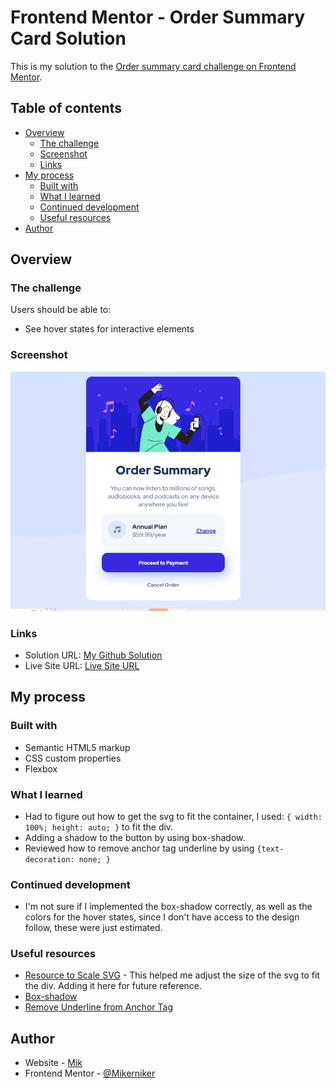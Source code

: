 # Frontend Mentor - Order Summary Card Solution

This is my solution to the [Order summary card challenge on Frontend Mentor](https://www.frontendmentor.io/challenges/order-summary-component-QlPmajDUj). 

## Table of contents

- [Overview](#overview)
  - [The challenge](#the-challenge)
  - [Screenshot](#screenshot)
  - [Links](#links)
- [My process](#my-process)
  - [Built with](#built-with)
  - [What I learned](#what-i-learned)
  - [Continued development](#continued-development)
  - [Useful resources](#useful-resources)
- [Author](#author)

## Overview

### The challenge

Users should be able to:

- See hover states for interactive elements

### Screenshot

![](./order_summary.PNG)

### Links

- Solution URL: [My Github Solution](https://your-solution-url.com)
- Live Site URL: [Live Site URL](https://your-live-site-url.com)

## My process

### Built with

- Semantic HTML5 markup
- CSS custom properties
- Flexbox

### What I learned

- Had to figure out how to get the svg to fit the container, I used: `{ width: 100%; height: auto; }` to fit the div.
- Adding a shadow to the button by using box-shadow.
- Reviewed how to remove anchor tag underline by using `{text-decoration: none; }`


### Continued development
- I'm not sure if I implemented the box-shadow correctly, as well as the colors for the hover states, since I don't have access to the design follow, these were just estimated.


### Useful resources

- [Resource to Scale SVG](https://css-tricks.com/scale-svg/) - This helped me adjust the size of the svg to fit the div. Adding it here for future reference.
- [Box-shadow](https://www.w3schools.com/cssref/css3_pr_box-shadow.asp)
- [Remove Underline from Anchor Tag](https://www.geeksforgeeks.org/how-to-remove-underline-for-anchors-tag-using-css/#:~:text=The%20underline%20can%20be%20easily,the%20underline%20from%20anchor%20tag.)


## Author

- Website - [Mik](https://mikerniker.github.io/Project_Website/)
- Frontend Mentor - [@Mikerniker](https://www.frontendmentor.io/profile/Mikerniker)
